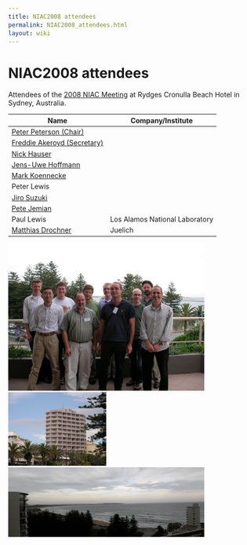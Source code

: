 ```yaml
---
title: NIAC2008 attendees
permalink: NIAC2008_attendees.html
layout: wiki
---
```

NIAC2008 attendees
==================

Attendees of the [2008 NIAC Meeting](NIAC2008.html "wikilink") at Rydges
Cronulla Beach Hotel in Sydney, Australia.

| Name                                                             | Company/Institute                                                   |
|------------------------------------------------------------------|---------------------------------------------------------------------|
| [Peter Peterson (Chair)](User%3APeter_Peterson.html "wikilink")       | |Oak Ridge National Laboratory, USA                                 |
| [Freddie Akeroyd (Secretary)](User%3AFreddie_Akeroyd.html "wikilink") | | ISIS, UK                                                          |
| [Nick Hauser](User%3ANick_Hauser.html "wikilink")                     | | Australian Nuclear Science and Technology Organisation, Australia |
| [ Jens-Uwe Hoffmann](User%3AJens-Uwe_Hoffmann.html "wikilink")        | | Helmholtz Zentrum Berlin (HMI before), Germany                    |
| [Mark Koennecke](User%3AMark_Koennecke.html "wikilink")               | | Paul Scherrer Institut                                            |
| Peter Lewis                                                      | | Australian Synchrotron                                            |
| [Jiro Suzuki](User%3AJiro_Suzuki.html "wikilink")                     | | KEK, Japan                                                        |
| [Pete Jemian](User%3APete_Jemian.html "wikilink")                     | | Argonne National Laboratory, USA                                  |
| Paul Lewis                                                       | Los Alamos National Laboratory                                      |
| [Matthias Drochner](User%3AMatthias_Drochner.html "wikilink")         | Juelich                                                             |

<img src="Niac2008-attendees.jpg" title="fig:photo of NIAC 2008 attendees" alt="photo of NIAC 2008 attendees" width="400" />
<img src="Niac2008-hotel.jpg" title="fig:Rydges Cronulla Sydney hotel, site of NIAC2008 meeting" alt="Rydges Cronulla Sydney hotel, site of NIAC2008 meeting" width="200" />
<img src="Niac2008-view.jpg" title="fig:Panorama view of North Cronulla Beach from Rydges Cronulla Sydney hotel, site of NIAC2008 meeting" alt="Panorama view of North Cronulla Beach from Rydges Cronulla Sydney hotel, site of NIAC2008 meeting" width="400" />

